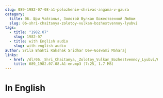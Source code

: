 ```yaml
---
slug: 089-1982-07-08-a1-polozhenie-shrivas-angama-v-gaura
category:
  title: 06. Шри Чайтанья, Золотой Вулкан Божественной Любви
  slug: 06-shri-chaitanya-zolotoy-vulkan-bozhestvennoy-lyubvi
tags:
  - title: "1982.07"
    slug: 1982-07
  - title: with English audio
    slug: with-english-audio
author: Srila Bhakti Rakshak Sridhar Dev-Goswami Maharaj
links:
  - href: /dl/06._Shri_Chaitanya,_Zolotoy_Vulkan_Bozhestvennoy_Lyubvi/089_1982.07.08.A1-en.mp3
    title: 089_1982.07.08.A1-en.mp3 (7:25, 1.7 MB)
---
```


# In English

